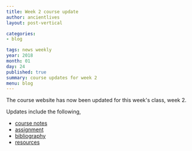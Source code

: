 ```yaml
---
title: Week 2 course update
author: ancientlives
layout: post-vertical

categories:
- blog

tags: news weekly
year: 2018
month: 01
day: 24
published: true
summary: course updates for week 2
menu: blog
---
```


The course website has now been updated for this week's class, week 2.

Updates include the following,

* [course notes](/notes)
* [assignment](/assignments)
* [bibliography](/bibliography)
* [resources](/links)
